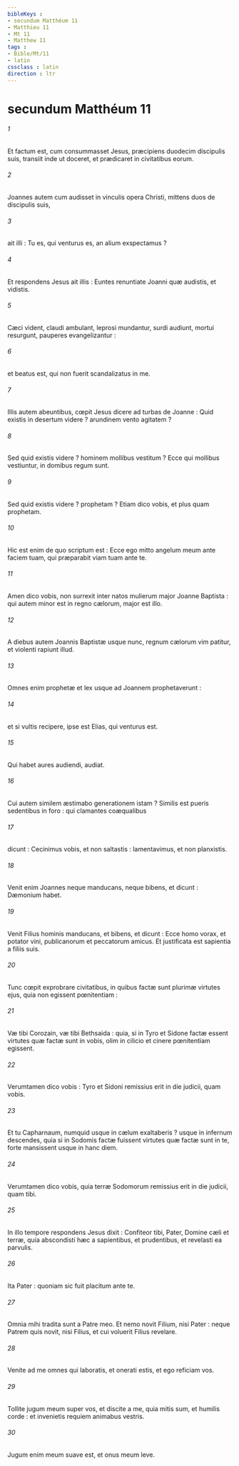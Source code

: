 ```yaml
---
bibleKeys : 
- secundum Matthéum 11
- Matthieu 11
- Mt 11
- Matthew 11
tags : 
- Bible/Mt/11
- latin
cssclass : latin
direction : ltr
---
```


# secundum Matthéum 11

###### 1
Et factum est, cum consummasset Jesus, præcipiens duodecim discipulis suis, transiit inde ut doceret, et prædicaret in civitatibus eorum.
###### 2
Joannes autem cum audisset in vinculis opera Christi, mittens duos de discipulis suis,
###### 3
ait illi : Tu es, qui venturus es, an alium exspectamus ?
###### 4
Et respondens Jesus ait illis : Euntes renuntiate Joanni quæ audistis, et vidistis.
###### 5
Cæci vident, claudi ambulant, leprosi mundantur, surdi audiunt, mortui resurgunt, pauperes evangelizantur :
###### 6
et beatus est, qui non fuerit scandalizatus in me.
###### 7
Illis autem abeuntibus, cœpit Jesus dicere ad turbas de Joanne : Quid existis in desertum videre ? arundinem vento agitatem ?
###### 8
Sed quid existis videre ? hominem mollibus vestitum ? Ecce qui mollibus vestiuntur, in domibus regum sunt.
###### 9
Sed quid existis videre ? prophetam ? Etiam dico vobis, et plus quam prophetam.
###### 10
Hic est enim de quo scriptum est : Ecce ego mitto angelum meum ante faciem tuam, qui præparabit viam tuam ante te.
###### 11
Amen dico vobis, non surrexit inter natos mulierum major Joanne Baptista : qui autem minor est in regno cælorum, major est illo.
###### 12
A diebus autem Joannis Baptistæ usque nunc, regnum cælorum vim patitur, et violenti rapiunt illud.
###### 13
Omnes enim prophetæ et lex usque ad Joannem prophetaverunt :
###### 14
et si vultis recipere, ipse est Elias, qui venturus est.
###### 15
Qui habet aures audiendi, audiat.
###### 16
Cui autem similem æstimabo generationem istam ? Similis est pueris sedentibus in foro : qui clamantes coæqualibus
###### 17
dicunt : Cecinimus vobis, et non saltastis : lamentavimus, et non planxistis.
###### 18
Venit enim Joannes neque manducans, neque bibens, et dicunt : Dæmonium habet.
###### 19
Venit Filius hominis manducans, et bibens, et dicunt : Ecce homo vorax, et potator vini, publicanorum et peccatorum amicus. Et justificata est sapientia a filiis suis.
###### 20
Tunc cœpit exprobrare civitatibus, in quibus factæ sunt plurimæ virtutes ejus, quia non egissent pœnitentiam :
###### 21
Væ tibi Corozain, væ tibi Bethsaida : quia, si in Tyro et Sidone factæ essent virtutes quæ factæ sunt in vobis, olim in cilicio et cinere pœnitentiam egissent.
###### 22
Verumtamen dico vobis : Tyro et Sidoni remissius erit in die judicii, quam vobis.
###### 23
Et tu Capharnaum, numquid usque in cælum exaltaberis ? usque in infernum descendes, quia si in Sodomis factæ fuissent virtutes quæ factæ sunt in te, forte mansissent usque in hanc diem.
###### 24
Verumtamen dico vobis, quia terræ Sodomorum remissius erit in die judicii, quam tibi.
###### 25
In illo tempore respondens Jesus dixit : Confiteor tibi, Pater, Domine cæli et terræ, quia abscondisti hæc a sapientibus, et prudentibus, et revelasti ea parvulis.
###### 26
Ita Pater : quoniam sic fuit placitum ante te.
###### 27
Omnia mihi tradita sunt a Patre meo. Et nemo novit Filium, nisi Pater : neque Patrem quis novit, nisi Filius, et cui voluerit Filius revelare.
###### 28
Venite ad me omnes qui laboratis, et onerati estis, et ego reficiam vos.
###### 29
Tollite jugum meum super vos, et discite a me, quia mitis sum, et humilis corde : et invenietis requiem animabus vestris.
###### 30
Jugum enim meum suave est, et onus meum leve.
